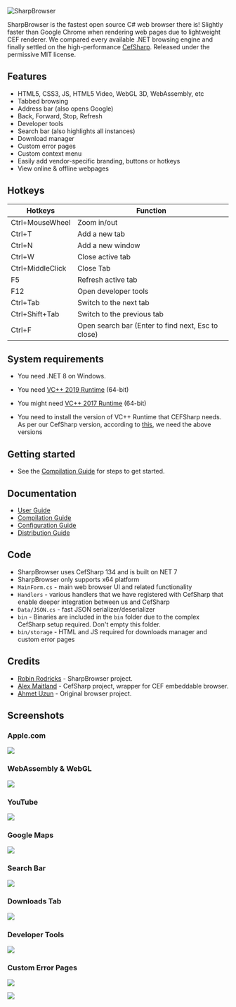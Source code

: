 ![SharpBrowser](https://github.com/sharpbrowser/SharpBrowser/raw/master/images/logo3.png)

SharpBrowser is the fastest open source C# web browser there is! Slightly faster than Google Chrome when rendering web pages due to lightweight CEF renderer. We compared every available .NET browsing engine and finally settled on the high-performance [CefSharp](https://github.com/cefsharp/CefSharp/). Released under the permissive MIT license.

## Features

- HTML5, CSS3, JS, HTML5 Video, WebGL 3D, WebAssembly, etc
- Tabbed browsing
- Address bar (also opens Google)
- Back, Forward, Stop, Refresh
- Developer tools
- Search bar (also highlights all instances)
- Download manager
- Custom error pages
- Custom context menu
- Easily add vendor-specific branding, buttons or hotkeys
- View online & offline webpages

## Hotkeys

Hotkeys | Function
------------ | -------------
Ctrl+MouseWheel		| Zoom in/out
Ctrl+T		| Add a new tab
Ctrl+N		| Add a new window
Ctrl+W		| Close active tab
Ctrl+MiddleClick		| Close Tab
F5			| Refresh active tab
F12			| Open developer tools
Ctrl+Tab	| Switch to the next tab
Ctrl+Shift+Tab	| Switch to the previous tab
Ctrl+F		| Open search bar (Enter to find next, Esc to close)


## System requirements

- You need .NET 8 on Windows.

- You need [VC++ 2019 Runtime](https://aka.ms/vs/17/release/vc_redist.x64.exe) (64-bit)
- You might need [VC++ 2017 Runtime](https://www.microsoft.com/en-in/download/details.aspx?id=48145) (64-bit)

- You need to install the version of VC++ Runtime that CEFSharp needs. As per our CefSharp version, according to [this](https://github.com/cefsharp/CefSharp/#release-branches), we need the above versions


## Getting started

- See the [Compilation Guide](docs/Compilation.md) for steps to get started.


## Documentation

- [User Guide](docs/Users.md)
- [Compilation Guide](docs/Compilation.md)
- [Configuration Guide](docs/Configuration.md)
- [Distribution Guide](docs/Distribution.md)


## Code

- SharpBrowser uses CefSharp 134 and is built on NET 7
- SharpBrowser only supports x64 platform
- `MainForm.cs` - main web browser UI and related functionality
- `Handlers` - various handlers that we have registered with CefSharp that enable deeper integration between us and CefSharp
- `Data/JSON.cs` - fast JSON serializer/deserializer
- `bin` - Binaries are included in the `bin` folder due to the complex CefSharp setup required. Don't empty this folder.
- `bin/storage` - HTML and JS required for downloads manager and custom error pages

## Credits

- [Robin Rodricks](https://github.com/robinrodricks) - SharpBrowser project.
- [Alex Maitland](https://github.com/amaitland) - CefSharp project, wrapper for CEF embeddable browser.
- [Ahmet Uzun](https://github.com/postacik) - Original browser project.

## Screenshots

### Apple.com

![](https://github.com/sharpbrowser/SharpBrowser/raw/master/images/1.png)

### WebAssembly & WebGL

![](https://github.com/sharpbrowser/SharpBrowser/raw/master/images/5.png)

### YouTube

![](https://github.com/sharpbrowser/SharpBrowser/raw/master/images/6.png)

### Google Maps

![](https://github.com/sharpbrowser/SharpBrowser/raw/master/images/2.png)

### Search Bar

![](https://github.com/sharpbrowser/SharpBrowser/raw/master/images/search.png)

### Downloads Tab

![](https://github.com/sharpbrowser/SharpBrowser/raw/master/images/3.png)

### Developer Tools

![](https://github.com/sharpbrowser/SharpBrowser/raw/master/images/4.png)

### Custom Error Pages

![](https://github.com/sharpbrowser/SharpBrowser/raw/master/images/error1.png)

![](https://github.com/sharpbrowser/SharpBrowser/raw/master/images/error2.png)


